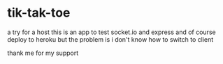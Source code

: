 # tik-tak-toe
a try for a host
this is an app to test socket.io and express and of course
deploy to heroku but the problem is i don't know how to switch to client

thank me for my support
